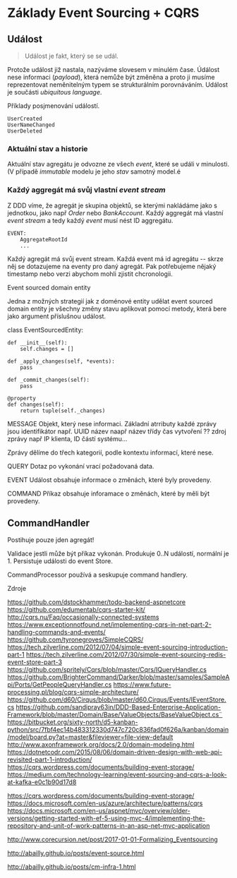 # Základy Event Sourcing + CQRS

## Událost

> Událost je fakt, který se se udál.

Protože událost již nastala, nazýváme slovesem v minulém čase. Údálost nese informaci (*payload*), která nemůže být změněna a proto ji musíme reprezentovat neměnitelným typem se strukturálním porovnáváním. Událost je součásti *ubiquitous language*.

Příklady posjmenování událostí.

    UserCreated
    UserNameChanged
    UserDeleted

### Aktuální stav a historie 

Aktuální stav agregátu je odvozne ze všech *event*, které se událi v minulosti.
(V případě *immutable* modelu je jeho *stav* samotný model.é

### Každý aggregát má svůj vlastní *event stream*
    
Z DDD víme, že agregát je skupina objektů, se kterými nakládáme jako s jednotkou, jako např *Order* nebo *BankAccount*. Každý aggregát má vlastní *event stream* a tedy každý *event* musí nést ID aggregátu.

    EVENT:
        AggregateRootId
        ...

Každý agregát má svůj event stream.
Každá event má id agregátu -- skrze něj se dotazujeme na eventy pro daný agregát.
Pak potřebujeme nějaký timestamp nebo verzi abychom mohli zjistit chcronologii. 


Event sourced domain entity

Jedna z možných strategií jak z doménové entity udělat event sourced domain entity je všechny změny stavu aplikovat pomocí metody, která bere jako argument příslušnou událost.

class EventSourcedEntity:
    
    def __init__(self):
        self.changes = []

    def _apply_changes(self, *events):
        pass

    def _commit_changes(self):
        pass

    @property
    def changes(self):
        return tuple(self._changes)


MESSAGE
Objekt, který nese informaci.
Základní atrributy každé zprávy jsou
    identifikátor např. UUID
    název naapř název třídy
    čas vytvoření
    ?? zdroj zprávy např IP klienta, ID částí systému...

Zprávy dělíme do třech kategorií, podle kontextu informací, které nese.

QUERY
Dotaz po vykonání vrací požadovaná data.

EVENT
Událost obsahuje informace o změnách, které byly provedeny.

COMMAND
Příkaz obsahuje inforamace o změnách, které by měli být provedeny.
    


CommandHandler
--------------
Postihuje pouze jden agregát!

Validace jestli může být příkaz vykonán.
Produkuje 0..N událostí, normální je 1.
Persistuje události do event Store.


CommandProcessor 
používá a seskupuje command handlery.

Zdroje

https://github.com/dstockhammer/todo-backend-aspnetcore
https://github.com/edumentab/cqrs-starter-kit/
http://cqrs.nu/Faq/occasionally-connected-systems
https://www.exceptionnotfound.net/implementing-cqrs-in-net-part-2-handling-commands-and-events/
https://github.com/tyronegroves/SimpleCQRS/
https://tech.zilverline.com/2012/07/04/simple-event-sourcing-introduction-part-1
https://tech.zilverline.com/2012/07/30/simple-event-sourcing-redis-event-store-part-3
https://github.com/spritely/Cqrs/blob/master/Cqrs/IQueryHandler.cs
https://github.com/BrighterCommand/Darker/blob/master/samples/SampleApi/Ports/GetPeopleQueryHandler.cs
https://www.future-processing.pl/blog/cqrs-simple-architecture/
https://github.com/d60/Cirqus/blob/master/d60.Cirqus/Events/IEventStore.cs
https://github.com/sandipray63in/DDD-Based-Enterprise-Application-Framework/blob/master/Domain/Base/ValueObjects/BaseValueObject.cs¨
https://bitbucket.org/sixty-north/d5-kanban-python/src/7fbf4ec14b483312330d747c720c836fad0f626a/kanban/domain/model/board.py?at=master&fileviewer=file-view-default
http://www.axonframework.org/docs/2.0/domain-modeling.html
https://dotnetcodr.com/2015/08/06/domain-driven-design-with-web-api-revisited-part-1-introduction/
https://cqrs.wordpress.com/documents/building-event-storage/
https://medium.com/technology-learning/event-sourcing-and-cqrs-a-look-at-kafka-e0c1b90d17d8

https://cqrs.wordpress.com/documents/building-event-storage/
https://docs.microsoft.com/en-us/azure/architecture/patterns/cqrs
https://docs.microsoft.com/en-us/aspnet/mvc/overview/older-versions/getting-started-with-ef-5-using-mvc-4/implementing-the-repository-and-unit-of-work-patterns-in-an-asp-net-mvc-application

http://www.corecursion.net/post/2017-01-01-Formalizing_Eventsourcing

http://abailly.github.io/posts/event-source.html

http://abailly.github.io/posts/cm-infra-1.html